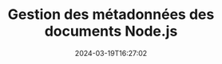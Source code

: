 ---
############################# Static ############################
layout: "product"
date: 2024-03-19T16:27:02
draft: false

product: "Metadata"
product_tag: "metadata"
platform: "Node.js via Java"
platform_tag: "nodejs-java"

############################# Head ############################
head_title: "Bibliothèque Node.js pour manipuler les métadonnées des fichiers"
head_description: "Améliorez les applications Node.js en analysant, comparant, modifiant, supprimant et exportant les métadonnées de formats de fichiers populaires, tels que PDF, Word, Excel, etc."

############################# Header ############################
title: "Gestion des métadonnées des documents Node.js"
description: "Gérez les métadonnées dans les formats de documents et d'images populaires à l'aide de Node.js."
button:
    enable: true

############################# SubMenu ############################
submenu:
    enable: true
    
    left:
        img_alt: "GroupDocs.Metadata for .NET"
        image: "/border/groupdocs-metadata-nodejs-java.svg"
        product: "GroupDocs.Metadata"
        platform: ".NET"
        
    middle:
        button:
            # button loop
            - link: "#overview"
              text: "Aperçu"

            # button loop
            - link: "#features"
              text: "Caractéristiques"

            # button loop
            - link: "#support"
              text: "Soutien"

            # button loop
            - link: "https://products.groupdocs.app/metadata"
              text: "Démo en direct"

            # button loop
            - link: "https://purchase.groupdocs.com/pricing/metadata/java"
              text: "Tarifs"

    right:
        link_download: "https://downloads.groupdocs.com/metadata"
        link_learn: "https://docs.groupdocs.com/metadata/java/"
        link_buy: "https://purchase.groupdocs.com"

############################# Overview ############################
overview:
    enable: true
    content: |
      GroupDocs.Metadata pour Node.js est une bibliothèque avancée qui vous permet de gérer les métadonnées dans différents formats de fichiers. Intégrez des fonctionnalités d'affichage, d'édition, de suppression, de recherche, de comparaison, de remplacement et d'exportation de métadonnées dans vos applications Node.js. Les formats pris en charge incluent les documents professionnels courants tels que PDF, Microsoft Office (Word, Excel, PowerPoint), les e-mails Outlook, Project, les diagrammes Visio, OneNote, les images (y compris PSD, CAO), l'audio, la vidéo, les polices OpenType et les métafichiers.  

      Cette bibliothèque offre des fonctionnalités complètes telles que la recherche de métadonnées, le remplacement, la comparaison de propriétés et l'extraction d'informations. Vous pouvez exporter les métadonnées récupérées aux formats Excel, CSV ou DataSet. Il prend en charge les normes de métadonnées couramment utilisées telles que les propriétés intégrées, XMP, EXIF ​​et personnalisées dans les formats de document pris en charge.

      GroupDocs.Metadata pour Node.js est compatible avec toutes les versions de Node.js et fonctionne de manière transparente sur les systèmes d'exploitation populaires (Windows, Linux, macOS) qui prennent en charge le runtime Node.js.
    tabs:
      enable: true
      
      ## TAB ONE ##
      tab_one:
        description: |
          Capacités de gestion des métadonnées Node.js :
      
        left:
          enable: true
          icon: "fas fa-file-image"
          title: "Travailler avec des images"
          content: |
            * Métadonnées XMP
            * Métadonnées EXIF
            * Métadonnées IPTC-IIM
            * Métadonnées PSD
            * Métadonnées CAO
            * Analyser les balises IFD supplémentaires
        
        right:
          enable: true
          icon: "fab fa-html5"
          title: "Travailler avec l'audio et la vidéo"
          content: |
            * Détection du format MP3 lors de l'exécution
            * Lire la balise Lyrics3
            * Lire les informations audio MPEG
            * Lire les informations d'en-tête AVI
            * Lire les sous-titres de Matroska
            * Exporter des données vers Excel ou CSV
      
      ## TAB TWO ##
      tab_two:
        description: |
          GroupDocs.Metadata pour Node.js Formats pris en charge : [formats de fichiers de documents](https://docs.groupdocs.com/metadata/java/supported-document-formats/):

        left:
          enable: true
          table:
            # table loop
            - title: "Microsoft Office"
              content: |
                * **Word:** DOC, DOCX, DOCM, DOT, DOTX, DOTM, RTF, TXT
                * **Excel:** XLS, XLSX, XLSM, XLSB, XLTM, XLT, XLTM, XLTX, XLAM, SXC, SpreadsheetML
                * **PowerPoint:** PPT, PPTX, PPS, PPSX, PPSM, POT, POTM, POTX, PPTM
                * **Visio:** VSD, VDX, VSS, VSSX, VSX, VST, VSTX, VTX, VSDX, VDW, VSTM, VSSM, VSDM
                * **Project:** MPP
                * **Outlook:** MSG, EML, EMLX, PST, OST
                * **OneNote:** ONE

        right:
          enable: true
          table:
            # table loop
            - title: "Autres formats"
              content: |
                * **OpenDocument**: ODT, ODS
                * **Portable**: PDF
                * **Photoshop**: PSD
                * **AutoCAD**: DWG, DXF
                * **l'audio**:  MP3, WAV
                * **Vidéo**: AVI, MOV, QT, FLV
                * **Metafiles**: EMF, WMF
                * **vCard**: VCF, VCR
                * **Images**: JPG, JPEG, JPE, JP2, PNG, GIF, TIFF, WebP, BMP, DJVU, DJV, DICOM
                * **Matroska Media Container**: MKV, MKA, MK3D, WEBM
                * **Polices OpenType**: OTF, OTC, TTF, TTC
                * **Autres**: EPUB, ZIP, TORRENT, ASF

      ## TAB THREE ##
      tab_three:
        description: |
          GroupDocs.Metadata pour les systèmes d'exploitation, les frameworks et les gestionnaires de packages pris en charge par Node.js :
        
        left:
          enable: true
          table:
            # table loop
            - icon: "fab fa-windows"
              title: "Systèmes d'exploitation"
              content: |
                * Bureau Microsoft Windows
                * Serveur Microsoft Windows
                * Linux
                * Mac OS

            # table loop
            - icon: "fas fa-code"
              title: "Cadres pris en charge"
              content: |
                * Node.js 16+ et J2SE 8.0 (1.8)+
        right:
          enable: true
          table:
            # table loop
            - icon: "fas fa-box"
              title: "Environnements de développement"
              content: |
                * Atome
                *Code Visual Studio
                * Tout autre éditeur de texte
            # table loop
            - icon: "fas fa-tools"
              title: "Outil d'automatisation de construction"
              content: |
                * MNP

############################# Features ############################
features:
    enable: true
    title: "Fonctionnalités GroupDocs.Metadata pour Node.js"

    feature:
      # feature loop
      - icon: "fas fa-copy"
        content: "Tirez parti de fonctionnalités étendues pour manipuler les métadonnées intégrées et personnalisées"
       
      # feature loop
      - icon: "fas fa-eye"
        content: "Accédez et supprimez les données cachées intégrées dans PDF, MS Word, Excel, PowerPoint..."

      # feature loop
      - icon: "fas fa-bolt"
        content: "Détectez dynamiquement le type de fichier au moment de l'exécution à l'aide de Node.js."
      
      # feature loop
      - icon: "fas fa-file-powerpoint"
        content: "Identifiez et supprimez les signatures numériques présentes dans les PDF et les documents Office."

      # feature loop
      - icon: "fas fa-code"
        content: "Détectez la protection par mot de passe appliquée aux documents PDF et MS Word, Excel, PowerPoint."

      # feature loop
      - icon: "fas fa-cloud"
        content: "Récupérez des vignettes et des aperçus d'images pour les formats de fichiers pris en charge et la prise en charge des conteneurs multimédia Matroska"

      # feature loop
      - icon: "fas fa-remove-format"
        content: "Extrayez les métadonnées de texte directement à partir de fichiers image PNG à l'aide de Node.js"

      # feature loop
      - icon: "fas fa-comment-slash"
        content: "Énumérer tout type de métadonnées et contrôler les métadonnées des fichiers de polices OpenType"

      # feature loop
      - icon: "fas fa-location-arrow"
        content: "Analysez les propriétés de métadonnées spécifiques à l'aide de clés définies pour tout format pris en charge"

      # feature loop
      - icon: "fas fa-border-all"
        content: "Manipuler les métadonnées et les pièces jointes dans les messages électroniques"

      # feature loop
      - icon: "fas fa-wrench"
        content: "Accédez aux sous-titres et aux métadonnées de Matroska dans les fichiers audio et vidéo"

      # feature loop
      - icon: "fas fa-columns"
        content: "Générez des aperçus d'images pour les fichiers MSG, CAD, EML ou EPUB"

      # feature loop
      - icon: "fas fa-file-word"
        content: "Comparez et analysez toute modification des métadonnées dans les formats de fichiers pris en charge"

      # feature loop
      - icon: "fas fa-envelope"
        content: "Collectez les propriétés des métadonnées du document comme EXIF ​​ou XMP"

      # feature loop
      - icon: "fas fa-print"
        content: "Manipulez les métadonnées au format PDF, Word, Excel, PowerPoint et autres formats"

      # feature loop
      - icon: "fas fa-file-archive"
        content: "Enregistrez les métadonnées des fichiers pris en charge vers la sortie Excel, CSV ou DataSet"

      # feature loop
      - icon: "fas fa-lock"
        content: "Utiliser l'API de recherche pour ajouter ou mettre à jour les propriétés des métadonnées XMP et EXIF"

      # feature loop
      - icon: "fas fa-file-code"
        content: "Contrôler les métadonnées des images, y compris les informations de localisation des photos"

      # feature loop
      - icon: "fas fa-fill-drip"
        content: "Effacer les rapports et documents commerciaux de toutes métadonnées et commentaires"
        
      # feature loop
      - icon: "fas fa-file-excel"
        content: "Obtenez des métadonnées à partir de feuilles de calcul Microsoft Excel à partir d'Excel 95"

      # feature loop
      - icon: "fas fa-heading"
        content: "Rendez vos formats PDF, Excel et image moins gourmands en mémoire"

      # feature loop
      - icon: "fas fa-project-diagram"
        content: "Corriger le contenu des métadonnées EXIF ​​dans WEBP, PNG ou PSD"

      # feature loop
      - icon: "fas fa-cube"
        content: "Obtenez des nœuds de métadonnées XMP à partir de fichiers MOV, MP3 et WEBP"

      # feature loop
      - icon: "fab fa-uncharted"
        content: "Manipuler les packages de métadonnées IPTC dans les images TIFF"

      # feature loop
      - icon: "fas fa-project-diagram"
        content: "Ajouter, mettre à jour ou supprimer des données EXIF ​​dans les images JPEG2000"

      # feature loop
      - icon: "fas fa-cube"
        content: "Contrôlez les balises EXIF ​​et les métadonnées XMP pour les images HEIC/HEIF"

      # feature loop
      - icon: "fas fa-lock"
        content: "Obtenez toutes les métadonnées cachées dans les fichiers Microsoft Project cryptés"
        
    more_feature:
      # more_feature_loop
      - title: "Manipulation efficace des métadonnées dans Node.js"
        content: |
          GroupDocs.Metadata fournit une bibliothèque Node.js complète pour une gestion rationalisée des métadonnées dans différents formats de fichiers. Récupérer, manipuler et extraire les propriétés des métadonnées devient un jeu d'enfant grâce à l'API Node.js. Voici un exemple montrant comment obtenir des métadonnées à partir d'un fichier MP3 à l'aide de Node.js : (exemple de code présentant la syntaxe JavaScript) :
          ```cs
          const metadata = new groupdocs.metadata.Metadata("input.xlsx");

            if (metadata.getFileFormat() != groupdocs.metadata.FileFormat.Unknown) {
                var info = metadata.getDocumentInfo();
                console.log(`File format: ${info.getFileType().getFileFormat()}`);
                console.log(`MIME Type: ${info.getFileType().getMimeType()}`);
            }

          ```      
      # more_feature_loop
      - title: "Extraction de données simplifiée avec Node.js"
        content: "La bibliothèque GroupDocs.Metadata pour Node.js vous permet de récupérer sans effort des métadonnées cachées spécifiques. Cela simplifie l'accès aux métadonnées et le traitement des documents PDF, Microsoft Word, Excel et PowerPoint au sein de vos applications Node.js. Contrôlez le contenu des commentaires, des pages cachées, des champs de formulaire, des annotations, etc."

############################# Support ############################
support:
    enable: true

############################# Solutions ############################
solutions:
    enable: true
    title: "GroupDocs.Metadata propose des API de traitement de données pour d'autres environnements de développement populaires"

    solution:
        # solution loop
        - img_alt: "GroupDocs.Metadata for .NET"
          image: "/border/groupdocs-metadata-net.svg"
          product: "GroupDocs.Metadata"
          platform: ".NET"
          link: "/metadata/net/"

        # solution loop
        - img_alt: "GroupDocs.Metadata for Java"
          image: "/border/groupdocs-metadata-java.svg"
          product: "GroupDocs.Metadata"
          platform: "Java"
          link: "/metadata/java/"

############################# Back to top ###############################
back_to_top:
  enable: true
---